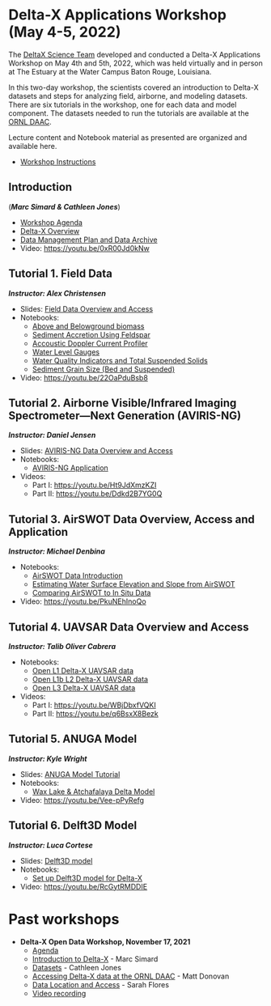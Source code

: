 #  Delta-X Applications Workshop (May 4-5, 2022)

The [DeltaX Science Team](https://deltax.jpl.nasa.gov/) developed and conducted a Delta-X Applications Workshop on May 4th and 5th, 2022, which was held virtually and in person at The Estuary at the Water Campus Baton Rouge, Louisiana.

In this two-day workshop, the scientists covered an introduction to Delta-X datasets and steps for analyzing field, airborne, and modeling datasets. There are six tutorials in the workshop, one for each data and model component. The datasets needed to run the tutorials are available at the [ORNL DAAC](https://daac.ornl.gov/deltax).

Lecture content and Notebook material as presented are organized and available here.

- [Workshop Instructions](tutorials/Final_DeltaX_Applications_Workshop_Instructions_re.pdf)

## Introduction 
(***Marc Simard & Cathleen Jones***)
- [Workshop Agenda](slides/DeltaX_Intro_Apps_Workshop_Zheng.pdf)
- [Delta-X Overview](slides/DeltaX_Overview_Apps_Workshop_Simard.pdf)
- [Data Management Plan and Data Archive](slides/DeltaX_DataOverview_Apps_Workshop_Jones.pdf)
- Video: https://youtu.be/0xR00Jd0kNw

## Tutorial 1. Field Data
***Instructor: Alex Christensen***
- Slides: [Field Data Overview and Access](slides/DeltaX_FieldData_Apps_Workshop_Christensen.pdf)
- Notebooks:
  - [Above and Belowground biomass](tutorials/DeltaXWorkshop_Field/notebooks_V2/Module1_Biomass.ipynb)
  - [Sediment Accretion Using Feldspar](tutorials/DeltaXWorkshop_Field/notebooks_V2/Module_2_Sediment_Accretion.ipynb)
  - [Accoustic Doppler Current Profiler](tutorials/DeltaXWorkshop_Field/notebooks_V2/Module3_ADCP.ipynb)
  - [Water Level Gauges](tutorials/DeltaXWorkshop_Field/notebooks_V2/Module4_Gauges.ipynb)
  - [Water Quality Indicators and Total Suspended Solids](tutorials/DeltaXWorkshop_Field/notebooks_V2/Module5_Water_Quality.ipynb)
  - [Sediment Grain Size (Bed and Suspended)](tutorials/DeltaXWorkshop_Field/notebooks_V2/Module6_Grain_Size.ipynb)
 - Video: https://youtu.be/22OaPduBsb8


## Tutorial 2. Airborne Visible/Infrared Imaging Spectrometer—Next Generation (AVIRIS-NG)
***Instructor: Daniel Jensen***
- Slides: [AVIRIS-NG Data Overview and Access](slides/DeltaX_AVIRISNG_Apps_Workshop_Jensen.pdf)
- Notebooks:
  - [AVIRIS-NG Application](tutorials/DeltaX_Workshop_AVIRIS-NG/DeltaX_OpenDataWorkshop_AVIRIS-NG.ipynb)
- Videos: 
  - Part I: https://youtu.be/Ht9JdXmzKZI
  - Part II: https://youtu.be/Ddkd2B7YG0Q

## Tutorial 3. AirSWOT Data Overview, Access and Application
***Instructor: Michael Denbina***
- Notebooks:
  - [AirSWOT Data Introduction](tutorials/DeltaX_Applications_Workshop_AirSWOT/1_AirSWOT_Data_Introduction.ipynb)
  - [Estimating Water Surface Elevation and Slope from AirSWOT](tutorials/DeltaX_Applications_Workshop_AirSWOT/2_Estimating_Water_Surface_Elevation_and_Slope_from_AirSWOT.ipynb)
  - [Comparing AirSWOT to In Situ Data](tutorials/DeltaX_Applications_Workshop_AirSWOT/3_Comparing_AirSWOT_to_In_Situ_Data.ipynb)
- Video: https://youtu.be/PkuNEhInoQo

## Tutorial 4. UAVSAR Data Overview and Access
***Instructor: Talib Oliver Cabrera***
- Notebooks:
  - [Open L1 Delta-X UAVSAR data](tutorials/deltax_applications_workshop/deltax_l1_slc.ipynb)
  - [Open L1b L2 Delta-X UAVSAR data](tutorials/deltax_applications_workshop/deltax_l1b_l2_interferograms.ipynb)
  - [Open L3 Delta-X UAVSAR data](tutorials/deltax_applications_workshop/deltax_l3_wlc_time_steps.ipynb)
- Videos:
  - Part I: https://youtu.be/WBjDbxfVQKI
  - Part II: https://youtu.be/q6BsxX8Bezk

## Tutorial 5. ANUGA Model
***Instructor: Kyle Wright***
- Slides: [ANUGA Model Tutorial](slides/DeltaX_ANUGA_Apps_Workshop_Wright.pdf)
- Notebooks:
  - [Wax Lake & Atchafalaya Delta Model](tutorials/ANUGA_DXWorkshop)
- Video: https://youtu.be/Vee-pPyRefg

## Tutorial 6. Delft3D Model
***Instructor: Luca Cortese***
- Slides: [Delft3D model](slides/DeltaX_Delft3d_Apps_Workshop_Cortese.pdf)
- Notebooks:
  - [Set up Delft3D model for Delta-X](tutorials/Delft3D)
- Video: https://youtu.be/RcGytRMDDIE
  
# Past workshops
 - **Delta-X Open Data Workshop, November 17, 2021**
   - [Agenda](DeltaX_2021/2021_Delta-X_Open_Data_Workshop_Agenda.pdf)
   - [Introduction to Delta-X](DeltaX_2021/2021_Delta-X_Open_Data_Workshop_Introduction.pdf) - Marc Simard
   - [Datasets](DeltaX_2021/2021_Delta-X_Open_Data_Workshop_Datasets.pdf) - Cathleen Jones
   - [Accessing Delta-X data at the ORNL DAAC](DeltaX_2021/2021_Delta-X_Open_Data_Workshop_ORNL_DAAC.pdf) - Matt Donovan
   - [Data Location and Access](DeltaX_2021/2021_Delta-X_Open_Data_Workshop_Website.pdf) - Sarah Flores
   - [Video recording](https://deltax.jpl.nasa.gov/science/presentations/2021-open-data-workshop/2021_Delta-X_Open_Data_Workshop_webex_recording.mp4)
